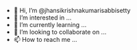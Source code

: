 - 👋 Hi, I’m @jhansikrishnakumarisabbisetty
- 👀 I’m interested in ...
- 🌱 I’m currently learning ...
- 💞️ I’m looking to collaborate on ...
- 📫 How to reach me ...

<!---
jhansikrishnakumarisabbisetty/jhansikrishnakumarisabbisetty is a ✨ special ✨ repository because its `README.md` (this file) appears on your GitHub profile.
You can click the Preview link to take a look at your changes.
--->
